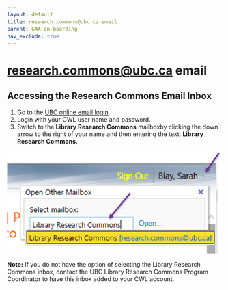 ```yaml
---
layout: default
title: research.commons@ubc.ca email
parent: GAA on-boarding
nav_exclude: true
---
```

# research.commons@ubc.ca email

## Accessing the Research Commons Email Inbox
1. Go to the <a href="https://www.mail.ubc.ca/owa/research.commons@ubc.ca/" target="blank">UBC online email login</a>.
2. Login with your CWL user name and password.
3. Switch to the **Library Research Commons** mailboxby clicking the down arrow to the right of your name and then entering the text: **Library Research Commons**.

![](../../assets/images/chooseLibraryResearchCommonsinbox.png)

**Note:** If you do not have the option of selecting the Library Research Commons inbox, contact the UBC Library Research Commons Program Coordinator to have this inbox added to your CWL account.


